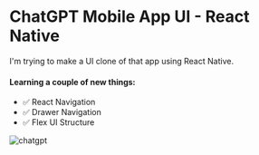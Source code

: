 # ChatGPT Mobile App UI - React Native

I'm trying to make a UI clone of that app using React Native.
#### Learning a couple of new things:

- ✅ React Navigation
- ✅ Drawer Navigation
- ✅ Flex UI Structure


![chatgpt](https://github.com/syket-git/chatgpt-ui-clone-react-native/assets/39830305/17e0a009-b03d-4d23-9b54-725194b8ae90)
